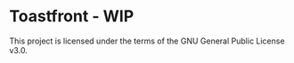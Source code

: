 # Toastfront - WIP

This project is licensed under the terms of the GNU General Public License v3.0.

